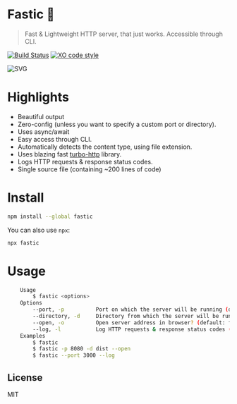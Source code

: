 # Fastic 🚀

> Fast & Lightweight HTTP server, that just works. Accessible through CLI.

[![Build Status](https://travis-ci.org/xxczaki/fastic.svg?branch=master)](https://travis-ci.org/xxczaki/fastic) [![XO code style](https://img.shields.io/badge/code_style-XO-5ed9c7.svg)](https://github.com/xojs/xo)

<img src="https://rawcdn.githack.com/xxczaki/fastic/master/gif.svg" alt="SVG">

# Highlights
- Beautiful output
- Zero-config (unless you want to specify a custom port or directory).
- Uses async/await
- Easy access through CLI.
- Automatically detects the content type, using file extension.
- Uses blazing fast [turbo-http](https://github.com/mafintosh/turbo-http) library.
- Logs HTTP requests & response status codes.
- Single source file (containing ~200 lines of code)

# Install
```bash
npm install --global fastic
```
You can also use `npx`:

```bash
npx fastic
```

# Usage

```bash
	Usage
	 	$ fastic <options>
	Options
	  	--port, -p    		Port on which the server will be running (default: 5050)
    	--directory, -d   	Directory from which the server will be running (default: current path)
		--open, -o        	Open server address in browser? (default: false)
		--log, -l    		Log HTTP requests & response status codes (default: false)
	Examples
	  	$ fastic
		$ fastic -p 8080 -d dist --open
		$ fastic --port 3000 --log
```

## License

MIT

